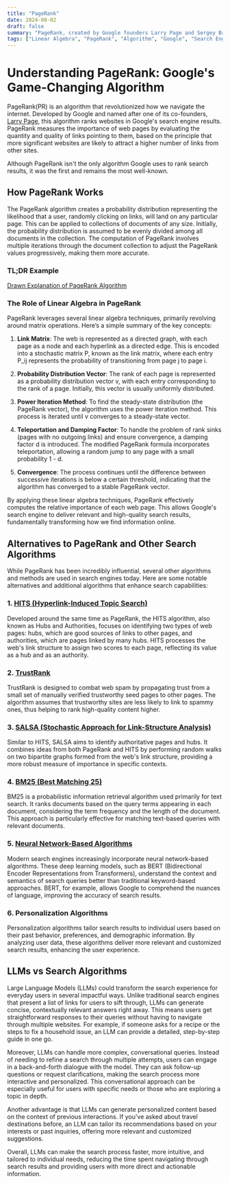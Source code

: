 ```yaml
---
title: "PageRank"
date: 2024-08-02
draft: false
summary: "PageRank, created by Google founders Larry Page and Sergey Brin, changed the web by ranking pages based on the quality and quantity of their links, rather than just keywords. It evaluates a page’s authority through its endorsements, improving the relevance and trustworthiness of search results."
tags: ["Linear Algebra", "PageRank", "Algorithm", "Google", "Search Engine"]
---
```


# Understanding PageRank: Google's Game-Changing Algorithm

PageRank(PR) is an algorithm that revolutionized how we navigate the internet. Developed by Google and named after one of its co-founders, [Larry Page](https://en.wikipedia.org/wiki/Larry_Page), this algorithm ranks websites in Google's search engine results. PageRank measures the importance of web pages by evaluating the quantity and quality of links pointing to them, based on the principle that more significant websites are likely to attract a higher number of links from other sites.

Although PageRank isn't the only algorithm Google uses to rank search results, it was the first and remains the most well-known.

## How PageRank Works

The PageRank algorithm creates a probability distribution representing the likelihood that a user, randomly clicking on links, will land on any particular page. This can be applied to collections of documents of any size. Initially, the probability distribution is assumed to be evenly divided among all documents in the collection. The computation of PageRank involves multiple iterations through the document collection to adjust the PageRank values progressively, making them more accurate.

### TL;DR Example

[Drawn Explanation of PageRank Algorithm](https://raw.githubusercontent.com/AestheticVoyager/aesvoy/main/content/posts/pagerank/image.png "PageRank")

### The Role of Linear Algebra in PageRank

PageRank leverages several linear algebra techniques, primarily revolving around matrix operations. Here’s a simple summary of the key concepts:

1. **Link Matrix**: The web is represented as a directed graph, with each page as a node and each hyperlink as a directed edge. This is encoded into a stochastic matrix P, known as the link matrix, where each entry P_ij represents the probability of transitioning from page j to page i.

2. **Probability Distribution Vector**: The rank of each page is represented as a probability distribution vector v, with each entry corresponding to the rank of a page. Initially, this vector is usually uniformly distributed.

3. **Power Iteration Method**: To find the steady-state distribution (the PageRank vector), the algorithm uses the power iteration method. This process is iterated until v converges to a steady-state vector.

4. **Teleportation and Damping Factor**: To handle the problem of rank sinks (pages with no outgoing links) and ensure convergence, a damping factor d is introduced. The modified PageRank formula incorporates teleportation, allowing a random jump to any page with a small probability 1 - d.

5. **Convergence**: The process continues until the difference between successive iterations is below a certain threshold, indicating that the algorithm has converged to a stable PageRank vector.

By applying these linear algebra techniques, PageRank effectively computes the relative importance of each web page. This allows Google's search engine to deliver relevant and high-quality search results, fundamentally transforming how we find information online.

## Alternatives to PageRank and Other Search Algorithms

While PageRank has been incredibly influential, several other algorithms and methods are used in search engines today. Here are some notable alternatives and additional algorithms that enhance search capabilities:

### 1. [**HITS (Hyperlink-Induced Topic Search)**](https://en.wikipedia.org/wiki/HITS_algorithm)

Developed around the same time as PageRank, the HITS algorithm, also known as Hubs and Authorities, focuses on identifying two types of web pages: hubs, which are good sources of links to other pages, and authorities, which are pages linked by many hubs. HITS processes the web's link structure to assign two scores to each page, reflecting its value as a hub and as an authority.

### 2. [**TrustRank**](https://en.wikipedia.org/wiki/TrustRank)

TrustRank is designed to combat web spam by propagating trust from a small set of manually verified trustworthy seed pages to other pages. The algorithm assumes that trustworthy sites are less likely to link to spammy ones, thus helping to rank high-quality content higher.

### 3. [**SALSA (Stochastic Approach for Link-Structure Analysis)**](https://en.wikipedia.org/wiki/SALSA_algorithm#:~:text=Stochastic%20Approach%20for%20Link%2DStructure,quantity%20of%20hyperlinks%20among%20them.)

Similar to HITS, SALSA aims to identify authoritative pages and hubs. It combines ideas from both PageRank and HITS by performing random walks on two bipartite graphs formed from the web's link structure, providing a more robust measure of importance in specific contexts.

### 4. [**BM25 (Best Matching 25)**](https://en.wikipedia.org/wiki/Okapi_BM25)

BM25 is a probabilistic information retrieval algorithm used primarily for text search. It ranks documents based on the query terms appearing in each document, considering the term frequency and the length of the document. This approach is particularly effective for matching text-based queries with relevant documents.

### 5. [**Neural Network-Based Algorithms**](https://www.geeksforgeeks.org/neural-architecture-and-search-methods/#:~:text=Neural%20Architecture%20Search%20(NAS)%20falls,learning%20to%20real%2Dworld%20challenges.)

Modern search engines increasingly incorporate neural network-based algorithms. These deep learning models, such as BERT (Bidirectional Encoder Representations from Transformers), understand the context and semantics of search queries better than traditional keyword-based approaches. BERT, for example, allows Google to comprehend the nuances of language, improving the accuracy of search results.

### 6. **Personalization Algorithms**

Personalization algorithms tailor search results to individual users based on their past behavior, preferences, and demographic information. By analyzing user data, these algorithms deliver more relevant and customized search results, enhancing the user experience.


## LLMs vs Search Algorithms

Large Language Models (LLMs) could transform the search experience for everyday users in several impactful ways. Unlike traditional search engines that present a list of links for users to sift through, LLMs can generate concise, contextually relevant answers right away. This means users get straightforward responses to their queries without having to navigate through multiple websites. For example, if someone asks for a recipe or the steps to fix a household issue, an LLM can provide a detailed, step-by-step guide in one go.

Moreover, LLMs can handle more complex, conversational queries. Instead of needing to refine a search through multiple attempts, users can engage in a back-and-forth dialogue with the model. They can ask follow-up questions or request clarifications, making the search process more interactive and personalized. This conversational approach can be especially useful for users with specific needs or those who are exploring a topic in depth.

Another advantage is that LLMs can generate personalized content based on the context of previous interactions. If you’ve asked about travel destinations before, an LLM can tailor its recommendations based on your interests or past inquiries, offering more relevant and customized suggestions.

Overall, LLMs can make the search process faster, more intuitive, and tailored to individual needs, reducing the time spent navigating through search results and providing users with more direct and actionable information.
